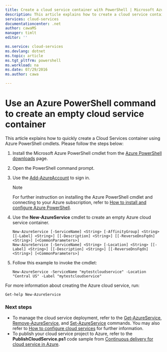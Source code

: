 ```yaml
---
title: Create a cloud service container with PowerShell | Microsoft Azure
description: This article explains how to create a cloud service container with PowerShell. The container hosts web and worker roles.
services: cloud-services
documentationcenter: .net
author: cawaMS
manager: timlt
editor: ''

ms.service: cloud-services
ms.devlang: dotnet
ms.topic: article
ms.tgt_pltfrm: powershell
ms.workload: na
ms.date: 07/29/2016
ms.author: cawa

---
```

# Use an Azure PowerShell command to create an empty cloud service container
This article explains how to quickly create a Cloud Services container using Azure PowerShell cmdlets. Please follow the steps below:

1. Install the Microsoft Azure PowerShell cmdlet from the [Azure PowerShell downloads](http://aka.ms/webpi-azps) page.
2. Open the PowerShell command prompt.
3. Use the [Add-AzureAccount](https://msdn.microsoft.com/library/dn495128.aspx) to sign in.
   
   > [!NOTE]
   > For further instruction on installing the Azure PowerShell cmdlet and connecting to your Azure subscription, refer to [How to install and configure Azure PowerShell](../powershell-install-configure.md).
   > 
4. Use the **New-AzureService** cmdlet to create an empty Azure cloud service container.
   
    ```
    New-AzureService [-ServiceName] <String> [-AffinityGroup] <String> [[-Label] <String>] [[-Description] <String>] [[-ReverseDnsFqdn] <String>] [<CommonParameters>]
    New-AzureService [-ServiceName] <String> [-Location] <String> [[-Label] <String>] [[-Description] <String>] [[-ReverseDnsFqdn] <String>] [<CommonParameters>]
   ```
5. Follow this example to invoke the cmdlet:
   
   ```
   New-AzureService -ServiceName "mytestcloudservice" -Location "Central US" -Label "mytestcloudservice"
   ```

For more information about creating the Azure cloud service, run:

```
Get-help New-AzureService
```

### Next steps
* To manage the cloud service deployment, refer to the [Get-AzureService](https://msdn.microsoft.com/library/azure/dn495131.aspx), [Remove-AzureService](https://msdn.microsoft.com/library/azure/dn495120.aspx), and [Set-AzureService](https://msdn.microsoft.com/library/azure/dn495242.aspx) commands. You may also refer to [How to configure cloud services](cloud-services-how-to-configure.md) for further information.
* To publish your cloud service project to Azure, refer to the  **PublishCloudService.ps1** code sample from [Continuous delivery for cloud service in Azure](cloud-services-dotnet-continuous-delivery.md).

